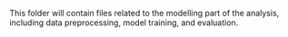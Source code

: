
This folder will contain files related to the modelling part of the analysis, including data preprocessing, model training, and evaluation.
